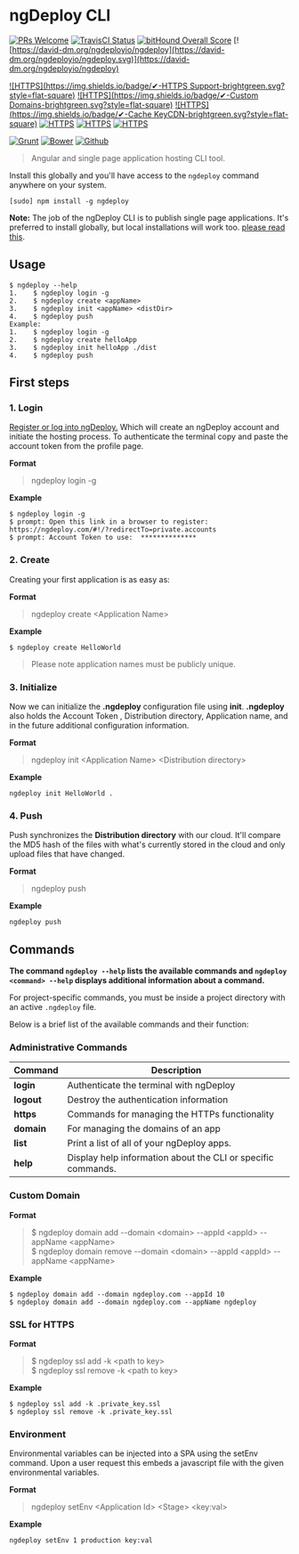 # ngDeploy CLI 
[![PRs Welcome](https://img.shields.io/badge/PRs-welcome-brightgreen.svg?style=flat-square)](http://makeapullrequest.com)
[![TravisCI Status](https://travis-ci.org/NGDeployio/ngDeploy.svg)](https://travis-ci.org/NGDeployio)
[![bitHound Overall Score](https://www.bithound.io/github/NGDeployio/ngDeploy/badges/score.svg)](https://www.bithound.io/github/NGDeployio/ngDeploy)
[![https://david-dm.org/ngdeployio/ngdeploy](https://david-dm.org/ngdeployio/ngdeploy.svg)](https://david-dm.org/ngdeployio/ngdeploy)
 
[![HTTPS](https://img.shields.io/badge/✔-HTTPS Support-brightgreen.svg?style=flat-square)](http://ngdeploy.com/docs/https)
[![HTTPS](https://img.shields.io/badge/✔-Custom Domains-brightgreen.svg?style=flat-square)](http://ngdeploy.com/docs/custom-domains)
[![HTTPS](https://img.shields.io/badge/✔-Cache KeyCDN-brightgreen.svg?style=flat-square)](http://ngdeploy.com/docs/cache)
[![HTTPS](https://img.shields.io/badge/✔-Staging-brightgreen.svg?style=flat-square)](http://ngdeploy.com/docs/staging)
[![HTTPS](https://img.shields.io/badge/✔-Teams-brightgreen.svg?style=flat-square)](http://ngdeploy.com/docs/teams)
[![HTTPS](https://img.shields.io/badge/✔-Environment-brightgreen.svg?style=flat-square)](http://ngdeploy.com/docs/environment)

[![Grunt](https://img.shields.io/badge/✔-Grunt-brightgreen.svg?style=flat-square)](http://ngdeploy.com/docs/grunt)
[![Bower](https://img.shields.io/badge/✔-Bower-brightgreen.svg?style=flat-square)](http://ngdeploy.com/docs/bower)
[![Github](https://img.shields.io/badge/✔-Github-brightgreen.svg?style=flat-square)](http://ngdeploy.com/docs/github)


> Angular and single page application hosting CLI tool.

Install this globally and you'll have access to the `ngdeploy` command anywhere on your system.

```shell
[sudo] npm install -g ngdeploy
```

**Note:** The job of the ngDeploy CLI is to publish single page applications. It's preferred to install globally, but local installations will work too. [please read this](http://nodejs.org/en/blog/npm/npm-1-0-global-vs-local-installation).


## Usage

```shell
$ ngdeploy --help
1.    $ ngdeploy login -g
2.    $ ngdeploy create <appName>
3.    $ ngdeploy init <appName> <distDir>
4.    $ ngdeploy push
Example: 
1.    $ ngdeploy login -g
2.    $ ngdeploy create helloApp
3.    $ ngdeploy init helloApp ./dist
4.    $ ngdeploy push
```

## First steps

### 1. Login
[Register or log into ngDeploy.](https://ngdeploy.com/#!/?redirectTo=private.accounts) Which will create an ngDeploy account and initiate the hosting process. 
To authenticate the terminal copy and paste the account token from the profile page. 

**Format**

> ngdeploy login -g 

**Example**

```shell
$ ngdeploy login -g 
$ prompt: Open this link in a browser to register: https://ngdeploy.com/#!/?redirectTo=private.accounts
$ prompt: Account Token to use:  **************
```

### 2. Create
Creating your first application is as easy as:

**Format**  

> ngdeploy create \<Application Name> 

**Example**  

```shell
$ ngdeploy create HelloWorld
```

> Please note application names must be publicly unique.

### 3. Initialize
Now we can initialize the **.ngdeploy** configuration file using **init**. **.ngdeploy** also holds the Account Token
, Distribution directory, Application name, and in the future additional configuration information.

**Format**

> ngdeploy init \<Application Name> \<Distribution directory>

**Example**

```shell
ngdeploy init HelloWorld .  
```

### 4. Push
Push synchronizes the **Distribution directory** with our cloud. It'll compare the MD5 hash of 
the files with what's currently stored in the cloud and only upload files that have changed.

**Format**

> ngdeploy push

**Example**  

```shell
ngdeploy push
```

## Commands

**The command `ngdeploy --help` lists the available commands and `ngdeploy <command> --help` displays additional information about a command.**

For project-specific commands, you must be inside a project directory with an
active `.ngdeploy` file.

Below is a brief list of the available commands and their function:

### Administrative Commands

Command | Description
------- | -----------
**login** | Authenticate the terminal with ngDeploy
**logout** | Destroy the authentication information
**https** | Commands for managing the HTTPs functionality
**domain** |  For managing the domains of an app
**list** | Print a list of all of your ngDeploy apps.
**help** | Display help information about the CLI or specific commands.

### Custom Domain
<!--Additional documentation can be found at http://ngdeploy.com/docs/custom-domains.-->

**Format**

> $ ngdeploy domain add --domain \<domain> --appId \<appId> --appName \<appName>   
> $ ngdeploy domain remove --domain \<domain> --appId \<appId> --appName \<appName>  

**Example**

```shell
$ ngdeploy domain add --domain ngdeploy.com --appId 10
$ ngdeploy domain add --domain ngdeploy.com --appName ngdeploy
```

### SSL for HTTPS
<!--Additional documentation can be found at http://ngdeploy.com/docs/https-support.-->

**Format**

> $ ngdeploy ssl add -k \<path to key>  
> $ ngdeploy ssl remove -k \<path to key>    

**Example**

```shell
$ ngdeploy ssl add -k .private_key.ssl
$ ngdeploy ssl remove -k .private_key.ssl  
```


### Environment
<!--Additional documentation can be found at http://ngdeploy.com/docs/environment.-->

Environmental variables can be injected into a SPA using the setEnv command. Upon a 
user request this embeds a javascript file with the given environmental variables. 

**Format** 
> ngdeploy setEnv \<Application Id> \<Stage> \<key:val>

**Example**
```shell
ngdeploy setEnv 1 production key:val
```


